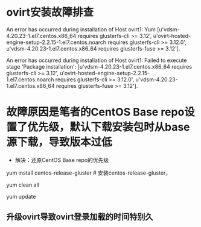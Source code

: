 # ovirt安装故障排查

An error has occurred during installation of Host ovirt1: Yum [u'vdsm-4.20.23-1.el7.centos.x86_64 requires glusterfs-cli >= 3.12', u'ovirt-hosted-engine-setup-2.2.15-1.el7.centos.noarch requires glusterfs-cli >= 3.12.0', u'vdsm-4.20.23-1.el7.centos.x86_64 requires glusterfs-fuse >= 3.12'].


An error has occurred during installation of Host ovirt1: Failed to execute stage 'Package installation': [u'vdsm-4.20.23-1.el7.centos.x86_64 requires glusterfs-cli >= 3.12', u'ovirt-hosted-engine-setup-2.2.15-1.el7.centos.noarch requires glusterfs-cli >= 3.12.0', u'vdsm-4.20.23-1.el7.centos.x86_64 requires glusterfs-fuse >= 3.12'].

# 故障原因是笔者的CentOS Base repo设置了优先级，默认下载安装包时从base源下载，导致版本过低

- 解决：还原CentOS Base repo的优先级

yum install centos-release-gluster  # 安装centos-release-gluster，

yum clean all

yum update


## 升级ovirt导致ovirt登录加载的时间特别久



